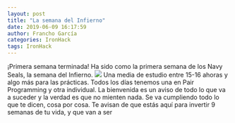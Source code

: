 ```yaml
---
layout: post
title: "La semana del Infierno"
date: 2019-06-09 16:17:59
author: Francho García
categories: IronHack
tags: IronHack
---
```


¡Primera semana terminada!
Ha sido como la primera semana de los Navy Seals, la semana del Infierno.
![]({{site.baseur}}/assets/yooficina.jpg)
Una media de estudio entre 15-16 ahoras y algo más para las prácticas. Todos los días tenemos una en Pair Programming y otra individual.
La bienvenida es un aviso de todo lo que va a suceder y la verdad es que no mienten nada. Se va cumpliendo todo lo que te dicen, cosa por cosa.
Te avisan de que estás aquí para invertir 9 semanas de tu vida, y que van a ser
